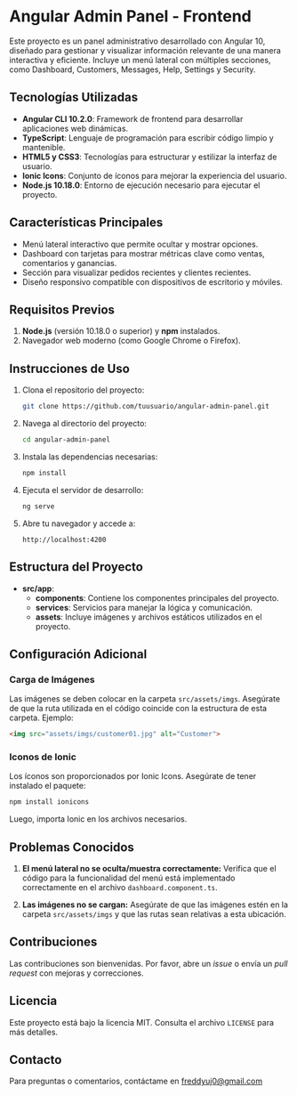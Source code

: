 # Angular Admin Panel - Frontend

Este proyecto es un panel administrativo desarrollado con Angular 10, diseñado para gestionar y visualizar información relevante de una manera interactiva y eficiente. Incluye un menú lateral con múltiples secciones, como Dashboard, Customers, Messages, Help, Settings y Security.

## Tecnologías Utilizadas

- **Angular CLI 10.2.0**: Framework de frontend para desarrollar aplicaciones web dinámicas.
- **TypeScript**: Lenguaje de programación para escribir código limpio y mantenible.
- **HTML5 y CSS3**: Tecnologías para estructurar y estilizar la interfaz de usuario.
- **Ionic Icons**: Conjunto de íconos para mejorar la experiencia del usuario.
- **Node.js 10.18.0**: Entorno de ejecución necesario para ejecutar el proyecto.

## Características Principales

- Menú lateral interactivo que permite ocultar y mostrar opciones.
- Dashboard con tarjetas para mostrar métricas clave como ventas, comentarios y ganancias.
- Sección para visualizar pedidos recientes y clientes recientes.
- Diseño responsivo compatible con dispositivos de escritorio y móviles.

## Requisitos Previos

1. **Node.js** (versión 10.18.0 o superior) y **npm** instalados.
2. Navegador web moderno (como Google Chrome o Firefox).

## Instrucciones de Uso

1. Clona el repositorio del proyecto:
   ```bash
   git clone https://github.com/tuusuario/angular-admin-panel.git
   ```

2. Navega al directorio del proyecto:
   ```bash
   cd angular-admin-panel
   ```

3. Instala las dependencias necesarias:
   ```bash
   npm install
   ```

4. Ejecuta el servidor de desarrollo:
   ```bash
   ng serve
   ```

5. Abre tu navegador y accede a:
   ```
   http://localhost:4200
   ```

## Estructura del Proyecto

- **src/app**:
  - **components**: Contiene los componentes principales del proyecto.
  - **services**: Servicios para manejar la lógica y comunicación.
  - **assets**: Incluye imágenes y archivos estáticos utilizados en el proyecto.

## Configuración Adicional

### Carga de Imágenes

Las imágenes se deben colocar en la carpeta `src/assets/imgs`. Asegúrate de que la ruta utilizada en el código coincide con la estructura de esta carpeta. Ejemplo:

```html
<img src="assets/imgs/customer01.jpg" alt="Customer">
```

### Iconos de Ionic

Los íconos son proporcionados por Ionic Icons. Asegúrate de tener instalado el paquete:

```bash
npm install ionicons
```

Luego, importa Ionic en los archivos necesarios.

## Problemas Conocidos

1. **El menú lateral no se oculta/muestra correctamente:**
   Verifica que el código para la funcionalidad del menú está implementado correctamente en el archivo `dashboard.component.ts`.

2. **Las imágenes no se cargan:**
   Asegúrate de que las imágenes estén en la carpeta `src/assets/imgs` y que las rutas sean relativas a esta ubicación.


## Contribuciones

Las contribuciones son bienvenidas. Por favor, abre un *issue* o envía un *pull request* con mejoras y correcciones.

## Licencia

Este proyecto está bajo la licencia MIT. Consulta el archivo `LICENSE` para más detalles.

## Contacto

Para preguntas o comentarios, contáctame en freddyuj0@gmail.com

